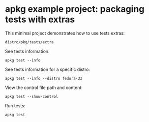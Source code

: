# apkg example project: packaging tests with extras

This minimal project demonstrates how to use tests extras:

    distro/pkg/tests/extra

See tests information:

    apkg test --info

See tests information for a specific distro:

    apkg test --info --distro fedora-33

View the control file path and content:

    apkg test --show-control

Run tests:

    apkg test

